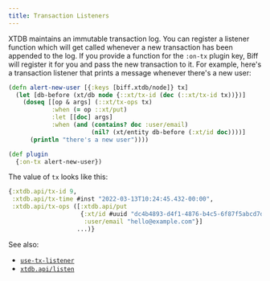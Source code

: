 ```yaml
---
title: Transaction Listeners
---
```


XTDB maintains an immutable transaction log. You can register a listener
function which will get called whenever a new transaction has been appended to
the log. If you provide a function for the `:on-tx` plugin key, Biff will
register it for you and pass the new transaction to it. For example, here's a
transaction listener that prints a message whenever there's a new user:

```clojure
(defn alert-new-user [{:keys [biff.xtdb/node]} tx]
  (let [db-before (xt/db node {::xt/tx-id (dec (::xt/tx-id tx))})]
    (doseq [[op & args] (::xt/tx-ops tx)
            :when (= op ::xt/put)
            :let [[doc] args]
            :when (and (contains? doc :user/email)
                       (nil? (xt/entity db-before (:xt/id doc))))]
      (println "there's a new user"))))

(def plugin
  {:on-tx alert-new-user})
```

The value of `tx` looks like this:

```clojure
{:xtdb.api/tx-id 9,
 :xtdb.api/tx-time #inst "2022-03-13T10:24:45.432-00:00",
 :xtdb.api/tx-ops ([:xtdb.api/put
                    {:xt/id #uuid "dc4b4893-d4f1-4876-b4c5-6f87f5abcd7d",
                     :user/email "hello@example.com"}]
                   ...)}
```

See also:

 - [`use-tx-listener`](https://biffweb.com/docs/api/xtdb/#use-tx-listener)
 - [`xtdb.api/listen`](https://docs.xtdb.com/clients/clojure/#\_listen)
